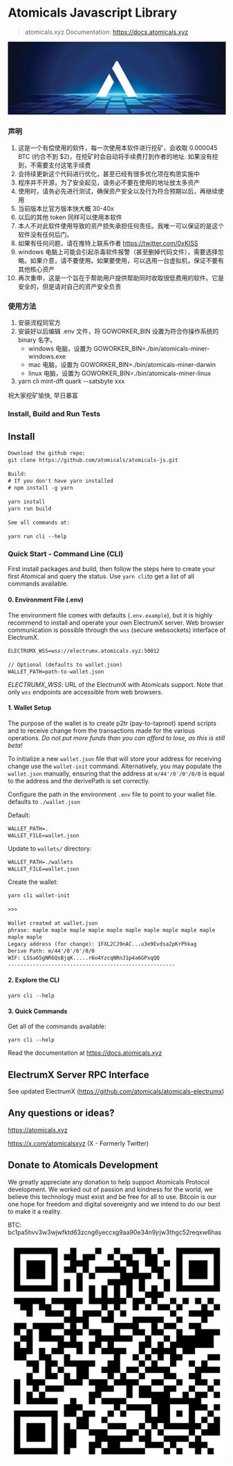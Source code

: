 # Atomicals Javascript Library

> atomicals.xyz
> Documentation: https://docs.atomicals.xyz

![Atomicals](banner.png)

### 声明
1. 这是一个有偿使用的软件，每一次使用本软件进行挖矿，会收取 0.000045 BTC (约合不到 $2)，在挖矿时会自动将手续费打到作者的地址. 如果没有挖到，不需要支付这笔手续费
2. 会持续更新这个代码进行优化，甚至已经有很多优化项在构思实施中
3. 程序并不开源，为了安全起见，请务必不要在使用的地址放太多资产
4. 使用时，请务必先进行测试，确保资产安全以及行为符合预期以后，再继续使用
5. 当前版本比官方版本快大概 30-40x
6. 以后的其他 token 同样可以使用本软件
7. 本人不对此软件使用导致的资产损失承担任何责任。我唯一可以保证的是这个软件没有任何后门。
8. 如果有任何问题，请在推特上联系作者 https://twitter.com/0xKISS
9. windows 电脑上可能会引起杀毒软件报警（甚至删掉代码文件），需要选择忽略。如果介意，请不要使用。如果要使用，可以选用一台虚拟机，保证不要有其他核心资产
10. 再次重申，这是一个旨在于帮助用户提供帮助同时收取很低费用的软件。它是安全的，但是请对自己的资产安全负责

### 使用方法
1. 安装流程同官方
2. 安装好以后编辑 .env 文件，将 GOWORKER_BIN 设置为符合你操作系统的 binary 名字。
    * windows 电脑，设置为 GOWORKER_BIN=./bin/atomicals-miner-windows.exe
    * mac 电脑，设置为 GOWORKER_BIN=./bin/atomicals-miner-darwin
    * linux 电脑，设置为 GOWORKER_BIN=./bin/atomicals-miner-linux
3. yarn cli mint-dft quark --satsbyte xxx

祝大家挖矿愉快, 早日暴富

### Install, Build and Run Tests

## Install

```
Download the github repo:
git clone https://github.com/atomicals/atomicals-js.git

Build:
# If you don't have yarn installed
# npm install -g yarn

yarn install
yarn run build

See all commands at:

yarn run cli --help
```

### Quick Start - Command Line (CLI)

First install packages and build, then follow the steps here to create your first Atomical and query the status. Use `yarn cli`to get a list of all commands available.

#### 0. Environment File (.env)

The environment file comes with defaults (`.env.example`), but it is highly recommend to install and operate your own ElectrumX server. Web browser communication is possible through the `wss` (secure websockets) interface of ElectrumX.

```
ELECTRUMX_WSS=wss://electrumx.atomicals.xyz:50012

// Optional (defaults to wallet.json)
WALLET_PATH=path-to-wallet.json
```

_ELECTRUMX_WSS_: URL of the ElectrumX with Atomicals support. Note that only `wss` endpoints are accessible from web browsers.

#### 1. Wallet Setup

The purpose of the wallet is to create p2tr (pay-to-taproot) spend scripts and to receive change from the transactions made for the various operations. _Do not put more funds than you can afford to lose, as this is still beta!_

To initialize a new `wallet.json` file that will store your address for receiving change use the `wallet-init` command. Alternatively, you may populate the `wallet.json` manually, ensuring that the address at `m/44'/0'/0'/0/0` is equal to the address and the derivePath is set correctly.

Configure the path in the environment `.env` file to point to your wallet file. defaults to `./wallet.json`

Default:

```
WALLET_PATH=.
WALLET_FILE=wallet.json
```

Update to `wallets/` directory:

```
WALLET_PATH=./wallets
WALLET_FILE=wallet.json
```

Create the wallet:

```
yarn cli wallet-init

>>>

Wallet created at wallet.json
phrase: maple maple maple maple maple maple maple maple maple maple maple maple
Legacy address (for change): 1FXL2CJ9nAC...u3e9Evdsa2pKrPhkag
Derive Path: m/44'/0'/0'/0/0
WIF: L5Sa65gNR6QsBjqK.....r6o4YzcqNRnJ1p4a6GPxqQQ
------------------------------------------------------
```

#### 2. Explore the CLI

```
yarn cli --help
```

#### 3. Quick Commands

Get all of the commands available:

```
yarn cli --help
```

Read the documentation at https://docs.atomicals.xyz

## ElectrumX Server RPC Interface

See updated ElectrumX (https://github.com/atomicals/atomicals-electrumx)

## Any questions or ideas?

https://atomicals.xyz

https://x.com/atomicalsxyz (X - Formerly Twitter)

## Donate to Atomicals Development

We greatly appreciate any donation to help support Atomicals Protocol development. We worked out of passion and kindness for the world, we believe this technology must exist and be free for all to use. Bitcoin is our one hope for freedom and digital sovereignty and we intend to do our best to make it a reality.

BTC: bc1pa5hvv3w3wjwfktd63zcng6yeccxg9aa90e34n9jrjw3thgc52reqxw6has

![Donate to Atomicals Development](donate.png)
